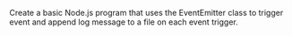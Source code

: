 Create a basic Node.js program that uses the EventEmitter class to trigger event and append log message to a file on each event trigger.

